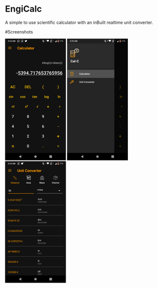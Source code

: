 # EngiCalc

A simple to use scientific calculator with an inBuilt realtime unit converter.

#Screenshots

<img src="https://github.com/Adityap88/EngiCalc/blob/master/Screenshots/Calculator.png" width="200" height="400" />
                                                                                                             

<img src="https://github.com/Adityap88/EngiCalc/blob/master/Screenshots/Nav_Drawer.png" width="200" height="400" />


<img src="https://github.com/Adityap88/EngiCalc/blob/master/Screenshots/Unit_Converter.png" width="200" height="400" />
                                                                                            

